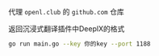
代理 `openl.club` 的 `github.com` 仓库

返回沉浸式翻译插件中DeeplX的格式



```bash
go run main.go --key 你的key --port 1188
```

